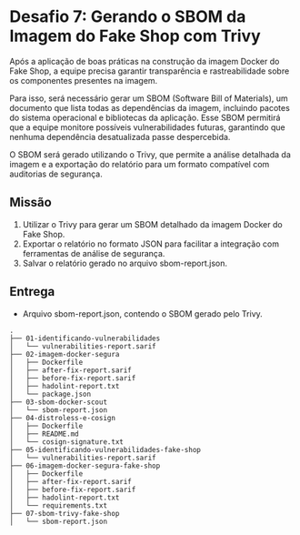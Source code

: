 # Desafio 7: Gerando o SBOM da Imagem do Fake Shop com Trivy

Após a aplicação de boas práticas na construção da imagem Docker do Fake Shop, a equipe precisa garantir transparência e rastreabilidade sobre os componentes presentes na imagem.

Para isso, será necessário gerar um SBOM (Software Bill of Materials), um documento que lista todas as dependências da imagem, incluindo pacotes do sistema operacional e bibliotecas da aplicação. Esse SBOM permitirá que a equipe monitore possíveis vulnerabilidades futuras, garantindo que nenhuma dependência desatualizada passe despercebida.

O SBOM será gerado utilizando o Trivy, que permite a análise detalhada da imagem e a exportação do relatório para um formato compatível com auditorias de segurança.

## Missão
1. Utilizar o Trivy para gerar um SBOM detalhado da imagem Docker do Fake Shop.
2. Exportar o relatório no formato JSON para facilitar a integração com ferramentas de análise de segurança.
3. Salvar o relatório gerado no arquivo sbom-report.json.

## Entrega
- Arquivo sbom-report.json, contendo o SBOM gerado pelo Trivy.

```text
.
├── 01-identificando-vulnerabilidades
│   └── vulnerabilities-report.sarif
├── 02-imagem-docker-segura
│   ├── Dockerfile
│   ├── after-fix-report.sarif
│   ├── before-fix-report.sarif
│   ├── hadolint-report.txt
│   └── package.json
├── 03-sbom-docker-scout
│   └── sbom-report.json
├── 04-distroless-e-cosign
│   ├── Dockerfile
│   ├── README.md
│   └── cosign-signature.txt
├── 05-identificando-vulnerabilidades-fake-shop
│   └── vulnerabilities-report.sarif
├── 06-imagem-docker-segura-fake-shop
│   ├── Dockerfile
│   ├── after-fix-report.sarif
│   ├── before-fix-report.sarif
│   ├── hadolint-report.txt
│   └── requirements.txt
├── 07-sbom-trivy-fake-shop
│   └── sbom-report.json
```